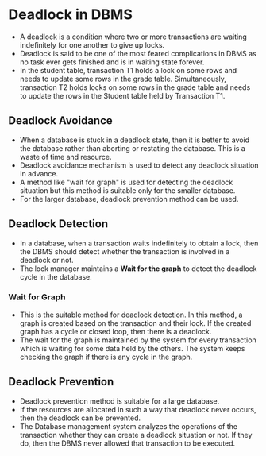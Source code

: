 # Deadlock in DBMS

- A deadlock is a condition where two or more transactions are waiting indefinitely for one another to give up locks.
- Deadlock is said to be one of the most feared complications in DBMS as no task ever gets finished and is in waiting state forever.
- In the student table, transaction T1 holds a lock on some rows and needs to update some rows in the grade table. Simultaneously, transaction T2 holds locks on some rows in the grade table and needs to update the rows in the Student table held by Transaction T1.

## Deadlock Avoidance

- When a database is stuck in a deadlock state, then it is better to avoid the database rather than aborting or restating the database. This is a waste of time and resource.
- Deadlock avoidance mechanism is used to detect any deadlock situation in advance.
- A method like "wait for graph" is used for detecting the deadlock situation but this method is suitable only for the smaller database.
- For the larger database, deadlock prevention method can be used.

## Deadlock Detection

- In a database, when a transaction waits indefinitely to obtain a lock, then the DBMS should detect whether the transaction is involved in a deadlock or not.
- The lock manager maintains a <b>Wait for the graph</b> to detect the deadlock cycle in the database.

### Wait for Graph

- This is the suitable method for deadlock detection. In this method, a graph is created based on the transaction and their lock. If the created graph has a cycle or closed loop, then there is a deadlock.
- The wait for the graph is maintained by the system for every transaction which is waiting for some data held by the others. The system keeps checking the graph if there is any cycle in the graph.

## Deadlock Prevention

- Deadlock prevention method is suitable for a large database.
- If the resources are allocated in such a way that deadlock never occurs, then the deadlock can be prevented.
- The Database management system analyzes the operations of the transaction whether they can create a deadlock situation or not. If they do, then the DBMS never allowed that transaction to be executed.
